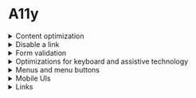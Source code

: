 # A11y

<details>
<summary>Content optimization</summary>

- add good text to links (not just "click here" or "show more")
- add alt to image with important information
- use the full name and (abbreviation) in brackets on first occurrence, if the abbreviation is less known

</details>

<details>
<summary>Disable a link</summary>

- `a[aria-disabled="true"]` not good to disable a link, but sometimes needed (hint to use a CSS selector)

</details>

<details>
<summary>Form validation</summary>

- `output.value = ''` accessible in JS for `<output>`
- [Learn more: Happier HTML5 Form Validation](https://daverupert.com/2017/11/happier-html5-forms/)

</details>

<details>
<summary>Optimizations for keyboard and assistive technology</summary>

- skip links
- shortcut menus
- user education
- modal focusing
- navigation menus
- logical focus after some user events
- [Article: UX Optimizations For Keyboard-Only And Assistive Technology Users](https://www.smashingmagazine.com/2019/06/ux-optimizations-keyboard-only-assistive-technology-users/)

</details>

<details>
<summary>Menus and menu buttons</summary>

- What is a menu?
- What is a navigation system?
- What are ARIA menus actually for?
- What is the difference between top-level menu button and nav top-level link?
- On what state does menu open?
- What are the problems with with dropdowns for touch screens?
- When and why to use content pages?
- What is the most popular navigation button example (on web)?
- Why do we use both `hidden` and `[hidden] {display: none;}`?
- What are WAI ARIA roles for true menus and why don't we use it on lists of links?
- What are true menus?
- How to create a true menu with ARIA?
- Why should we use JS solution instead of non-JS solution?
- What should be added for a proper keyboard navigation for true menus?
- [Learn more: Menus & Menu Buttons](https://inclusive-components.design/menus-menu-buttons/?source=post_page---------------------------)

</details>

<details>
<summary>Mobile UIs</summary>

- place interactive elements where easily accessible
- `inputmode="numeric"` for special keyboard even if `type="text"`
- [Article: Tips for making interactive elements accessible on mobile devices](https://bitsofco.de/tips-for-making-interactive-elements-accessible-on-mobile-devices/)

</details>

<details>
<summary>Links</summary>

- [Spec: ARIA](https://www.w3.org/TR/wai-aria-1.1/)
- [App: Accessibility Insights](https://accessibilityinsights.io/)

</details>

